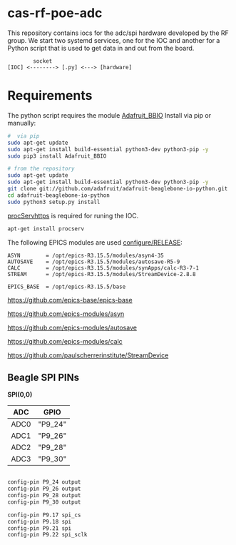 # cas-rf-poe-adc

This repository contains iocs for the adc/spi hardware developed by the RF group.
We start two systemd services, one for the IOC and another for a Python script that is used to get data in and out from the board.

```
        socket
[IOC] <--------> [.py] <---> [hardware]
```

# Requirements
The python script requires the module [Adafruit_BBIO](https://github.com/adafruit/adafruit-beaglebone-io-python.git)
Install via pip or manually:

```bash
#  via pip
sudo apt-get update
sudo apt-get install build-essential python3-dev python3-pip -y
sudo pip3 install Adafruit_BBIO

# from the repository
sudo apt-get update
sudo apt-get install build-essential python3-dev python3-pip -y
git clone git://github.com/adafruit/adafruit-beaglebone-io-python.git
cd adafruit-beaglebone-io-python
sudo python3 setup.py install
```

[procServhttps](https://github.com/ralphlange/procServ) is required for runing the IOC.
```bash
apt-get install procserv
```

The following EPICS modules are used [configure/RELEASE](./configure/RELEASE): 
```
ASYN        = /opt/epics-R3.15.5/modules/asyn4-35
AUTOSAVE    = /opt/epics-R3.15.5/modules/autosave-R5-9
CALC        = /opt/epics-R3.15.5/modules/synApps/calc-R3-7-1
STREAM      = /opt/epics-R3.15.5/modules/StreamDevice-2.8.8

EPICS_BASE  = /opt/epics-R3.15.5/base
```

https://github.com/epics-base/epics-base

https://github.com/epics-modules/asyn

https://github.com/epics-modules/autosave

https://github.com/epics-modules/calc

https://github.com/paulscherrerinstitute/StreamDevice


## Beagle SPI PINs

**SPI(0,0)**

| ADC  |   GPIO  |
|------|---------|
| ADC0 | "P9_24" |
| ADC1 | "P9_26" |
| ADC2 | "P9_28" |
| ADC3 | "P9_30" |

```bash

config-pin P9_24 output
config-pin P9_26 output
config-pin P9_28 output
config-pin P9_30 output

config-pin P9.17 spi_cs
config-pin P9.18 spi
config-pin P9.21 spi
config-pin P9.22 spi_sclk
```

